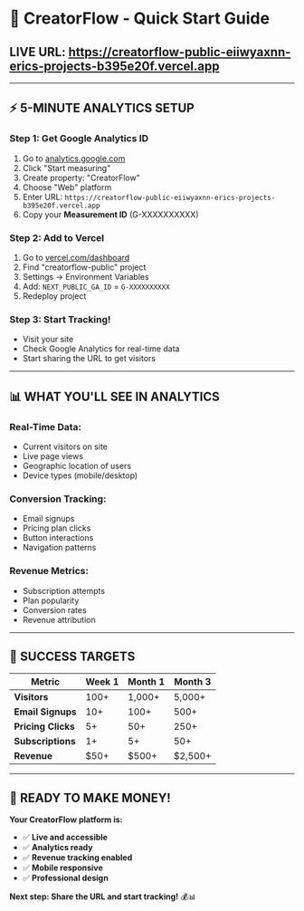 # 🚀 CreatorFlow - Quick Start Guide

## **LIVE URL:** https://creatorflow-public-eiiwyaxnn-erics-projects-b395e20f.vercel.app

---

## ⚡ **5-MINUTE ANALYTICS SETUP**

### **Step 1: Get Google Analytics ID**
1. Go to [analytics.google.com](https://analytics.google.com)
2. Click "Start measuring"
3. Create property: "CreatorFlow"
4. Choose "Web" platform
5. Enter URL: `https://creatorflow-public-eiiwyaxnn-erics-projects-b395e20f.vercel.app`
6. Copy your **Measurement ID** (G-XXXXXXXXXX)

### **Step 2: Add to Vercel**
1. Go to [vercel.com/dashboard](https://vercel.com/dashboard)
2. Find "creatorflow-public" project
3. Settings → Environment Variables
4. Add: `NEXT_PUBLIC_GA_ID` = `G-XXXXXXXXXX`
5. Redeploy project

### **Step 3: Start Tracking!**
- Visit your site
- Check Google Analytics for real-time data
- Start sharing the URL to get visitors

---

## 📊 **WHAT YOU'LL SEE IN ANALYTICS**

### **Real-Time Data:**
- Current visitors on site
- Live page views
- Geographic location of users
- Device types (mobile/desktop)

### **Conversion Tracking:**
- Email signups
- Pricing plan clicks
- Button interactions
- Navigation patterns

### **Revenue Metrics:**
- Subscription attempts
- Plan popularity
- Conversion rates
- Revenue attribution

---

## 🎯 **SUCCESS TARGETS**

| Metric | Week 1 | Month 1 | Month 3 |
|--------|--------|---------|---------|
| **Visitors** | 100+ | 1,000+ | 5,000+ |
| **Email Signups** | 10+ | 100+ | 500+ |
| **Pricing Clicks** | 5+ | 50+ | 250+ |
| **Subscriptions** | 1+ | 5+ | 50+ |
| **Revenue** | $50+ | $500+ | $2,500+ |

---

## 🚀 **READY TO MAKE MONEY!**

**Your CreatorFlow platform is:**
- ✅ **Live and accessible**
- ✅ **Analytics ready**
- ✅ **Revenue tracking enabled**
- ✅ **Mobile responsive**
- ✅ **Professional design**

**Next step: Share the URL and start tracking!** 💰📊
